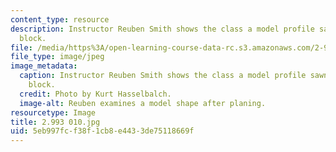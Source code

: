 ```yaml
---
content_type: resource
description: Instructor Reuben Smith shows the class a model profile sawn from a wood
  block.
file: /media/https%3A/open-learning-course-data-rc.s3.amazonaws.com/2-993-special-topics-in-mechanical-engineering-the-art-and-science-of-boat-design-january-iap-2007/5eb997fcf38f1cb8e4433de75118669f_2993010.jpg
file_type: image/jpeg
image_metadata:
  caption: Instructor Reuben Smith shows the class a model profile sawn from a wood
    block.
  credit: Photo by Kurt Hasselbalch.
  image-alt: Reuben examines a model shape after planing.
resourcetype: Image
title: 2.993 010.jpg
uid: 5eb997fc-f38f-1cb8-e443-3de75118669f
---
```

